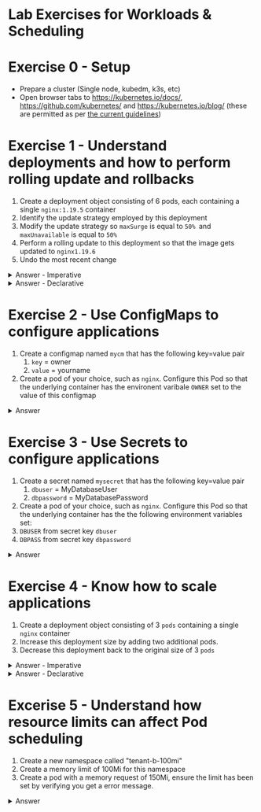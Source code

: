 # Lab Exercises for Workloads & Scheduling

# Exercise 0 - Setup

* Prepare a cluster (Single node, kubedm, k3s, etc)
* Open browser tabs to https://kubernetes.io/docs/, https://github.com/kubernetes/ and  https://kubernetes.io/blog/ (these are permitted as per [the current guidelines](https://docs.linuxfoundation.org/tc-docs/certification/certification-resources-allowed#certified-kubernetes-administrator-cka-and-certified-kubernetes-application-developer-ckad))

# Exercise 1 - Understand deployments and how to perform rolling update and rollbacks

1. Create a deployment object consisting of 6 pods, each containing a single `nginx:1.19.5` container
2. Identify the update strategy employed by this deployment
3. Modify the update strategy so `maxSurge` is equal to `50% `and `maxUnavailable` is equal to `50%`
4. Perform a rolling update to this deployment so that the image gets updated to `nginx1.19.6`
5. Undo the most recent change


<details><summary>Answer - Imperative</summary>

```shell
kubectl create deployment nginx --image=nginx:1.19.5 --replicas=6
kubectl describe deployment nginx (unless specified, will be listed as "UpdateStrategy")
kubectl patch deployment nginx -p "{\"spec\": {\"strategy\": {\"rollingUpdate\": { \"maxSurge\":\"50%\"}}}}" --record=true
kubectl patch deployment nginx -p "{\"spec\": {\"strategy\": {\"rollingUpdate\": { \"maxUnavailable\":\"50%\"}}}}" --record=true
kubectl set image deployment nginx nginx=nginx:1.19.6 --record=true
kubectl rollout undo deployment/nginx
```
</details>


<details><summary>Answer - Declarative</summary>

```yaml
apiVersion: apps/v1
kind: Deployment
metadata:
  name: nginx
  labels:
    app: nginx
spec:
  replicas: 6
  strategy:
    rollingUpdate:
      maxSurge: 25%
      maxUnavailable: 25%
  selector:
    matchLabels:
      app: nginx
  template:
    metadata:
      labels:
        app: nginx
    spec:
      containers:
      - name: nginx
        image: nginx:1.19.5
        ports:
        - containerPort: 80
```
```shell
kubectl describe deployment nginx (unless specified, will be listed as "UpdateStrategy")
```
`patch.yaml:`
```yaml
apiVersion: apps/v1
kind: Deployment
metadata:
  name: nginx
spec:
  strategy:
    rollingUpdate:
      maxSurge: 50%
      maxUnavailable: 50%
```
```shell
kubectl patch deployment nginx --patch-file=patch.yaml
```

```shell
kubectl rollout undo deployment/nginx
```
</details>

# Exercise 2 - Use ConfigMaps to configure applications

1. Create a configmap named `mycm` that has the following key=value pair
    1. `key` = owner
    2. `value` = yourname
2. Create a pod of your choice, such as `nginx`. Configure this Pod so that the underlying container has the environent varibale `OWNER` set to the value of this configmap 

<details><summary>Answer</summary>

Create Secret:
```shell
kubectl create configmap mycm --from-literal=owner=david
```

Define Pod:

```shell
apiVersion: v1
kind: Pod
metadata:
  name: nginx-configmap
spec:
  containers:
    - name: nginx-configmap
      image: nginx
      command: [ "/bin/sh", "-c", "env" ]
      env:
        # Define the environment variable
        - name: OWNER
          valueFrom:
            configMapKeyRef:
              # The ConfigMap containing the value you want to assign to SPECIAL_LEVEL_KEY
              name: mycm
              # Specify the key associated with the value
              key: owner
```

Validate:

```shell
kubectl logs nginx-configmap | grep OWNER
OWNER=david
```
</details>

# Exercise 3 - Use Secrets to configure applications

1. Create a secret named `mysecret` that has the following key=value pair
   1. `dbuser` = MyDatabaseUser
   2. `dbpassword` = MyDatabasePassword
2. Create a pod of your choice, such as `nginx`. Configure this Pod so that the underlying container has the the following environment variables set:
1. `DBUSER` from secret key `dbuser`
2. `DBPASS` from secret key `dbpassword`

<details><summary>Answer</summary>

```shell
kubectl create secret generic mysecret --from-literal=dbuser="MyDatabaseUser" --from-literal=dbpassword="MyDatabasePassword"
```

Apply the following manifest:

```yaml
apiVersion: v1
kind: Pod
metadata:
  name: nginx-secret
spec:
  containers:
  - name: nginx-secret
    image: nginx
    command: [ "/bin/sh", "-c", "env" ]
    env:
      - name: dbuser
        valueFrom:
          secretKeyRef:
            name: mysecret
            key: dbuser
      - name: dbpassword
        valueFrom:
          secretKeyRef:
            name: mysecret
            key: dbpassword
  restartPolicy: Never
```

Which can be validated with:

```shell
kubectl logs nginx-secret | grep db                                                  
dbuser=MyDatabaseUser
dbpassword=MyDatabasePassword
```

</details>

# Exercise 4 - Know how to scale applications

1. Create a deployment object consisting of 3 `pods` containing a single `nginx` container 
2. Increase this deployment size by adding two additional pods.
3. Decrease this deployment back to the original size of 3 `pods`



<details><summary>Answer - Imperative</summary>

```shell
kubectl create deployment nginx --image=nginx --replicas=3
kubectl scale --replicas=5 deployment nginx
kubectl scale --replicas=3 deployment nginx
```
</details>

<details><summary>Answer - Declarative</summary>

Apply initial YAML:
```yaml
apiVersion: apps/v1
kind: Deployment
metadata:
   name: nginx-deployment
   labels:
      app: nginx
spec:
   replicas: 3
   selector:
      matchLabels:
         app: nginx
   template:
      metadata:
         labels:
            app: nginx
      spec:
         containers:
            - name: nginx
              image: nginx
              ports:
                 - containerPort: 80
```

Apply modified YAML:

```yaml
apiVersion: apps/v1
kind: Deployment
metadata:
  name: nginx-deployment
  labels:
    app: nginx
spec:
  replicas: 5
  selector:
    matchLabels:
      app: nginx
  template:
    metadata:
      labels:
        app: nginx
    spec:
      containers:
      - name: nginx
        image: nginx:1
        ports:
        - containerPort: 80
```

Apply original YAML:

```yaml
apiVersion: apps/v1
kind: Deployment
metadata:
  name: nginx-deployment
  labels:
    app: nginx
spec:
  replicas: 3
  selector:
    matchLabels:
      app: nginx
  template:
    metadata:
      labels:
        app: nginx
    spec:
      containers:
      - name: nginx
        image: nginx
        ports:
        - containerPort: 80
```
</details>

# Excerise 5 - Understand how resource limits can affect Pod scheduling

1. Create a new namespace called "tenant-b-100mi"
2. Create a memory limit of 100Mi for this namespace
3. Create a pod with a memory request of 150Mi, ensure the limit has been set by verifying you get a error message.




<details><summary>Answer</summary>

```shell
kubectl create ns tenant-b-100mi
```

Deploy the manifest:

```yaml
apiVersion: v1
kind: LimitRange
metadata:
  name: tenant-b-memlimit
  namespace: tenant-b-100mi
spec:
  limits:
  - max:
      memory: 100Mi
    type: Container
```

Test with deploying:

```yaml
apiVersion: v1
kind: Pod
metadata:
  name: default-mem-demo
  namespace: tenant-b-100mi
spec:
  containers:
  - name: default-mem-demo
    image: nginx
    resources:
      requests:
        memory: 150Mi
```

Which should return:

```shell
The Pod "default-mem-demo" is invalid: spec.containers[0].resources.requests: Invalid value: "150Mi": must be less than or equal to memory limit
```
</details>